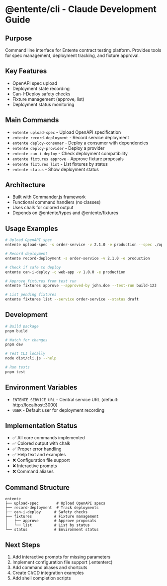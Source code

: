 # @entente/cli - Claude Development Guide

## Purpose
Command line interface for Entente contract testing platform. Provides tools for spec management, deployment tracking, and fixture approval.

## Key Features
- OpenAPI spec upload
- Deployment state recording
- Can-I-Deploy safety checks
- Fixture management (approve, list)
- Deployment status monitoring

## Main Commands
- `entente upload-spec` - Upload OpenAPI specification
- `entente record-deployment` - Record service deployment
- `entente deploy-consumer` - Deploy a consumer with dependencies
- `entente deploy-provider` - Deploy a provider
- `entente can-i-deploy` - Check deployment compatibility
- `entente fixtures approve` - Approve fixture proposals
- `entente fixtures list` - List fixtures by status
- `entente status` - Show deployment status

## Architecture
- Built with Commander.js framework
- Functional command handlers (no classes)
- Uses chalk for colored output
- Depends on @entente/types and @entente/fixtures

## Usage Examples
```bash
# Upload OpenAPI spec
entente upload-spec -s order-service -v 2.1.0 -e production --spec ./openapi.json

# Record deployment
entente record-deployment -s order-service -v 2.1.0 -e production

# Check if safe to deploy
entente can-i-deploy -c web-app -v 1.0.0 -e production

# Approve fixtures from test run
entente fixtures approve --approved-by john.doe --test-run build-123

# List pending fixtures
entente fixtures list --service order-service --status draft
```

## Development
```bash
# Build package
pnpm build

# Watch for changes
pnpm dev

# Test CLI locally
node dist/cli.js --help

# Run tests
pnpm test
```

## Environment Variables
- `ENTENTE_SERVICE_URL` - Central service URL (default: http://localhost:3000)
- `USER` - Default user for deployment recording

## Implementation Status
- ✅ All core commands implemented
- ✅ Colored output with chalk
- ✅ Proper error handling
- ✅ Help text and examples
- ❌ Configuration file support
- ❌ Interactive prompts
- ❌ Command aliases

## Command Structure
```
entente
├── upload-spec        # Upload OpenAPI specs
├── record-deployment  # Track deployments
├── can-i-deploy      # Safety checks
├── fixtures          # Fixture management
│   ├── approve       # Approve proposals
│   └── list          # List by status
└── status            # Environment status
```

## Next Steps
1. Add interactive prompts for missing parameters
2. Implement configuration file support (.ententerc)
3. Add command aliases and shortcuts
4. Create CI/CD integration examples
5. Add shell completion scripts